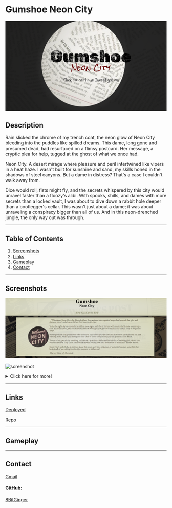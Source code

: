 # Gumshoe Neon City

[![screenshot](./assets/readme/gumshoe-start-rm.png)](#description)

## Description

Rain slicked the chrome of my trench coat, the neon glow of Neon City bleeding into the puddles like spilled dreams. This dame, long gone and presumed dead, had resurfaced on a flimsy postcard. Her message, a cryptic plea for help, tugged at the ghost of what we once had.

Neon City. A desert mirage where pleasure and peril intertwined like vipers in a heat haze. I wasn't built for sunshine and sand, my skills honed in the shadows of steel canyons. But a dame in distress? That's a case I couldn't walk away from.

Dice would roll, fists might fly, and the secrets whispered by this city would unravel faster than a floozy's alibi. With spooks, shills, and dames with more secrets than a locked vault, I was about to dive down a rabbit hole deeper than a bootlegger's cellar. This wasn't just about a dame; it was about unraveling a conspiracy bigger than all of us. And in this neon-drenched jungle, the only way out was through.

---

## Table of Contents

1. [Screenshots](#screenshots)
1. [Links](#links)
1. [Gameplay](#gameplay)
1. [Contact](#contact)

---

<div id="screenshots"></div>

## Screenshots

![screenshot](./assets/readme/gumshoe-main-rm.png)

![screenshot](./assets/readme/GIFMaker_me.gif)

<details closed>
<summary>Click here for more!</summary>
<br>

![screenshot](./assets/readme/gumshoe-story-rm.png)

![screenshot](./assets/readme/gumshoe-banner-rm.png)

![screenshot](./assets/readme/gumshoe-classes-rm.png)

</details>

---

<div id="links"></div>

## Links

[Deployed]()

[Repo]()

---

<div id="gameplay"></div>

## Gameplay

---

<div id="contact"></div>

## Contact

[Gmail](mailto:ryan.fann@gmail.com)

#### GitHub:

[8BitGinger]()
